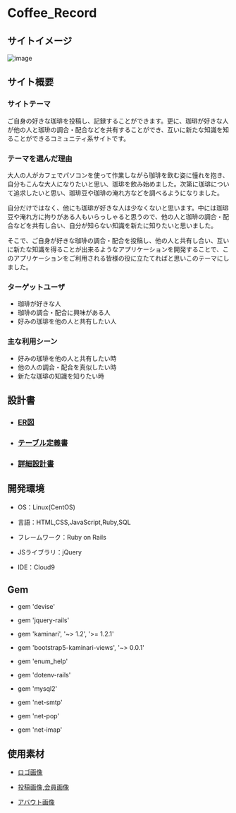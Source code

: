 # Coffee_Record

## サイトイメージ
![image](https://user-images.githubusercontent.com/108636180/200107599-efe5968b-1f3a-48d5-8a8b-1de6c94db13f.png)

## サイト概要
### サイトテーマ
ご自身の好きな珈琲を投稿し、記録することができます。更に、珈琲が好きな人が他の人と珈琲の調合・配合などを共有することができ、互いに新たな知識を知ることができるコミュニティ系サイトです。

### テーマを選んだ理由
大人の人がカフェでパソコンを使って作業しながら珈琲を飲む姿に憧れを抱き、自分もこんな大人になりたいと思い、珈琲を飲み始めました。次第に珈琲について追求したいと思い、珈琲豆や珈琲の淹れ方などを調べるようになりました。

自分だけではなく、他にも珈琲が好きな人は少なくないと思います。中には珈琲豆や淹れ方に拘りがある人もいらっしゃると思うので、他の人と珈琲の調合・配合などを共有し合い、自分が知らない知識を新たに知りたいと思いました。

そこで、ご自身が好きな珈琲の調合・配合を投稿し、他の人と共有し合い、互いに新たな知識を得ることが出来るようなアプリケーションを開発することで、このアプリケーションをご利用される皆様の役に立たてればと思いこのテーマにしました。


### ターゲットユーザ
* 珈琲が好きな人
* 珈琲の調合・配合に興味がある人
* 好みの珈琲を他の人と共有したい人

### 主な利用シーン
* 好みの珈琲を他の人と共有したい時
* 他の人の調合・配合を真似したい時
* 新たな珈琲の知識を知りたい時

## 設計書

* ### [ER図](https://user-images.githubusercontent.com/108636180/199973176-82c4d3d4-b161-4f32-994f-44c0f60c838c.png)

* ### [テーブル定義書](https://docs.google.com/spreadsheets/d/1HgHYSwYrOHEXSg3zsc3QAhnfIDWnsQ1O2WPpUd8uE3Y/edit?usp=sharing)

* ### [詳細設計書](https://docs.google.com/spreadsheets/d/1d5J1AhK0zb-jNA6F9Lsxc0k5jqCvYsQO-6RSciXMhPE/edit?usp=sharing)


## 開発環境

* OS：Linux(CentOS)

* 言語：HTML,CSS,JavaScript,Ruby,SQL

* フレームワーク：Ruby on Rails

* JSライブラリ：jQuery

* IDE：Cloud9


## Gem

* gem 'devise'

* gem 'jquery-rails'

* gem 'kaminari', '~> 1.2', '>= 1.2.1'

* gem 'bootstrap5-kaminari-views', '~> 0.0.1'

* gem 'enum_help'

* gem 'dotenv-rails'

* gem 'mysql2'

* gem 'net-smtp'

* gem 'net-pop'

* gem 'net-imap'


## 使用素材

* [ロゴ画像](https://www.canva.com/ja_jp/create/logos/)

* [投稿画像,会員画像](https://www.shopify.com/jp/tools/logo-maker)

* [アバウト画像](https://pixabay.com/ja/)